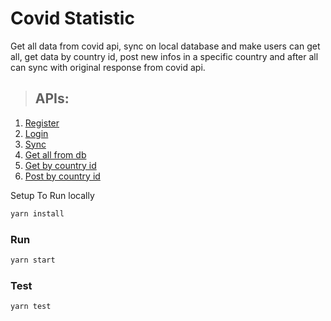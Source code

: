 # **Covid Statistic**

Get all data from covid api, sync on local database and make users can get all, get data by country id, post new infos in a specific country and after all can sync with original response from covid api.

> ## APIs:

1. [Register](./requirements/signup.md)
1. [Login](./requirements/login.md)
1. [Sync](./requirements/sync.md)
1. [Get all from db](./requirements/get-all.md)
1. [Get by country id](./requirements/get-by-country.md)
1. [Post by country id](./requirements/add-by-country.md)

Setup To Run locally

```js
yarn install
```

### Run 

```js
yarn start
```

### Test

```js
yarn test
```

